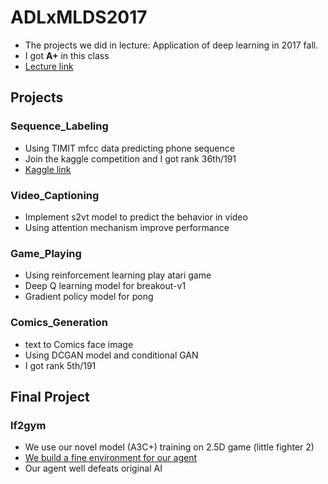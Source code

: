 # ADLxMLDS2017

*	The projects we did in lecture: Application of deep learning in 2017 fall.
*	I got **A+** in this class
*	[Lecture link](https://www.csie.ntu.edu.tw/~yvchen/f106-adl/assignment.html)
##	Projects
###	Sequence_Labeling
*	Using TIMIT mfcc data predicting phone sequence
*	Join the kaggle competition and I got rank 36th/191
*	[Kaggle link](https://www.kaggle.com/c/hw1-timit)
###	Video_Captioning
*	Implement s2vt model to predict the behavior in video
*	Using attention mechanism improve performance
###	Game_Playing
*	Using reinforcement learning play atari game
*	Deep Q learning model for breakout-v1
*	Gradient policy model for pong
###	Comics_Generation
*	text to Comics face image
*	Using DCGAN model and conditional GAN
*	I got rank 5th/191
##	Final Project
###	lf2gym
*	We use our novel model (A3C+) training on 2.5D game (little fighter 2)
*	[We build a fine environment for our agent](https://github.com/elvisyjlin/lf2gym)
*	Our agent well defeats original AI
